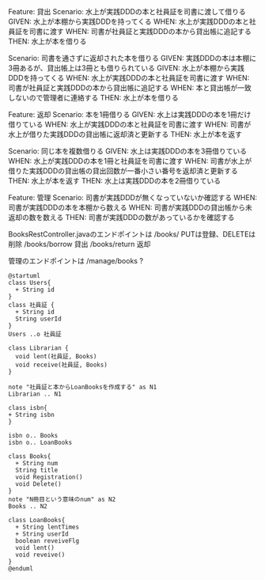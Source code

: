 Feature: 貸出
Scenario: 水上が実践DDDの本と社員証を司書に渡して借りる
GIVEN: 水上が本棚から実践DDDを持ってくる
WHEN: 水上が実践DDDの本と社員証を司書に渡す
WHEN: 司書が社員証と実践DDDの本から貸出帳に追記する
THEN: 水上が本を借りる

Scenario: 司書を通さずに返却された本を借りる
GIVEN: 実践DDDの本は本棚に3冊あるが、貸出帳上は3冊とも借りられている
GIVEN: 水上が本棚から実践DDDを持ってくる
WHEN: 水上が実践DDDの本と社員証を司書に渡す
WHEN: 司書が社員証と実践DDDの本から貸出帳に追記する
WHEN: 本と貸出帳が一致しないので管理者に連絡する
THEN: 水上が本を借りる


Feature: 返却
Scenario: 本を1冊借りる
GIVEN: 水上は実践DDDの本を1冊だけ借りている
WHEN: 水上が実践DDDの本と社員証を司書に渡す
WHEN: 司書が水上が借りた実践DDDの貸出帳に返却済と更新する
THEN: 水上が本を返す

Scenario: 同じ本を複数借りる
GIVEN: 水上は実践DDDの本を3冊借りている
WHEN: 水上が実践DDDの本を1冊と社員証を司書に渡す
WHEN: 司書が水上が借りた実践DDDの貸出帳の貸出回数が一番小さい番号を返却済と更新する
THEN: 水上が本を返す
THEN: 水上は実践DDDの本を2冊借りている


Feature: 管理
Scenario: 司書が実践DDDが無くなっていないか確認する
WHEN: 司書が実践DDDの本を本棚から数える
WHEN: 司書が実践DDDの貸出帳から未返却の数を数える
THEN: 司書が実践DDDの数があっているかを確認する



BooksRestController.javaのエンドポイントは
/books/ PUTは登録、DELETEは削除
/books/borrow 貸出
/books/return 返却 

管理のエンドポイントは
/manage/books
?

```puml
@startuml
class Users{
  + String id
}
class 社員証 {
  + String id
  String userId
}
Users ..o 社員証

class Librarian {
  void lent(社員証, Books)
  void receive(社員証, Books)
}

note "社員証と本からLoanBooksを作成する" as N1
Librarian .. N1

class isbn{
+ String isbn
}

isbn o.. Books
isbn o.. LoanBooks

class Books{
  + String num
  String title
  void Registration()
  void Delete()
}
note "N冊目という意味のnum" as N2
Books .. N2

class LoanBooks{
  + String lentTimes
  + String userId
  boolean reveiveFlg
  void lent()
  void reveive()
}
@enduml
```
